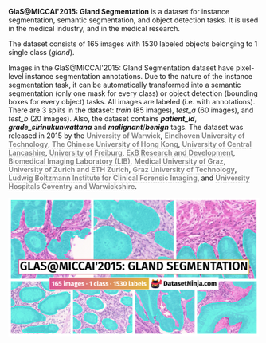 **GlaS@MICCAI'2015: Gland Segmentation** is a dataset for instance segmentation, semantic segmentation, and object detection tasks. It is used in the medical industry, and in the medical research. 

The dataset consists of 165 images with 1530 labeled objects belonging to 1 single class (*gland*).

Images in the GlaS@MICCAI'2015: Gland Segmentation dataset have pixel-level instance segmentation annotations. Due to the nature of the instance segmentation task, it can be automatically transformed into a semantic segmentation (only one mask for every class) or object detection (bounding boxes for every object) tasks. All images are labeled (i.e. with annotations). There are 3 splits in the dataset: *train* (85 images), *test_a* (60 images), and *test_b* (20 images). Also, the dataset contains ***patient_id***, ***grade_sirinukunwattana*** and ***malignant***/***benign*** tags. The dataset was released in 2015 by the <span style="font-weight: 600; color: grey; border-bottom: 1px dashed #d3d3d3;">University of Warwick</span>, <span style="font-weight: 600; color: grey; border-bottom: 1px dashed #d3d3d3;">Eindhoven University of Technology</span>, <span style="font-weight: 600; color: grey; border-bottom: 1px dashed #d3d3d3;">The Chinese University of Hong Kong</span>, <span style="font-weight: 600; color: grey; border-bottom: 1px dashed #d3d3d3;">University of Central Lancashire</span>, <span style="font-weight: 600; color: grey; border-bottom: 1px dashed #d3d3d3;">University of Freiburg</span>, <span style="font-weight: 600; color: grey; border-bottom: 1px dashed #d3d3d3;">ExB Research and Development</span>, <span style="font-weight: 600; color: grey; border-bottom: 1px dashed #d3d3d3;">Biomedical Imaging Laboratory (LIB)</span>, <span style="font-weight: 600; color: grey; border-bottom: 1px dashed #d3d3d3;">Medical University of Graz</span>, <span style="font-weight: 600; color: grey; border-bottom: 1px dashed #d3d3d3;">University of Zurich and ETH Zurich</span>, <span style="font-weight: 600; color: grey; border-bottom: 1px dashed #d3d3d3;">Graz University of Technology</span>, <span style="font-weight: 600; color: grey; border-bottom: 1px dashed #d3d3d3;">Ludwig Boltzmann Institute for Clinical Forensic Imaging</span>, and <span style="font-weight: 600; color: grey; border-bottom: 1px dashed #d3d3d3;">University Hospitals Coventry and Warwickshire</span>.

<img src="https://github.com/dataset-ninja/gland-segmentation/raw/main/visualizations/poster.png">

